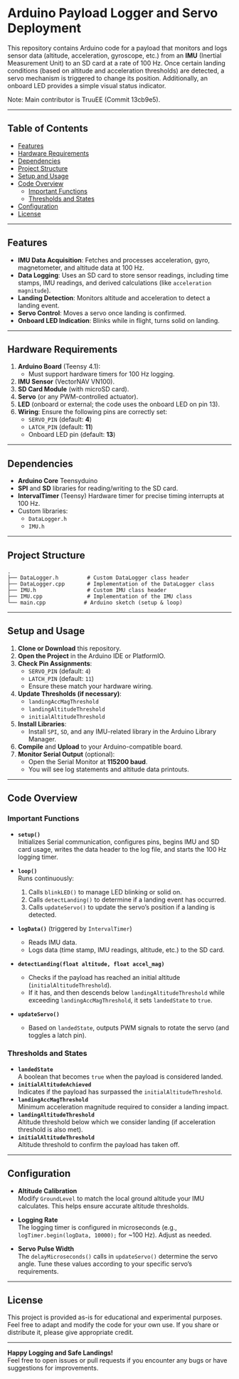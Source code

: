 # Arduino Payload Logger and Servo Deployment

This repository contains Arduino code for a payload that monitors and logs sensor data (altitude, acceleration, gyroscope, etc.) from an **IMU** (Inertial Measurement Unit) to an SD card at a rate of 100 Hz. Once certain landing conditions (based on altitude and acceleration thresholds) are detected, a servo mechanism is triggered to change its position. Additionally, an onboard LED provides a simple visual status indicator.

Note: Main contributor is TruuEE (Commit 13cb9e5).

---

## Table of Contents

- [Features](#features)
- [Hardware Requirements](#hardware-requirements)
- [Dependencies](#dependencies)
- [Project Structure](#project-structure)
- [Setup and Usage](#setup-and-usage)
- [Code Overview](#code-overview)
  - [Important Functions](#important-functions)
  - [Thresholds and States](#thresholds-and-states)
- [Configuration](#configuration)
- [License](#license)

---

## Features

- **IMU Data Acquisition**: Fetches and processes acceleration, gyro, magnetometer, and altitude data at 100 Hz.
- **Data Logging**: Uses an SD card to store sensor readings, including time stamps, IMU readings, and derived calculations (like `acceleration magnitude`).
- **Landing Detection**: Monitors altitude and acceleration to detect a landing event.
- **Servo Control**: Moves a servo once landing is confirmed. 
- **Onboard LED Indication**: Blinks while in flight, turns solid on landing.

---

## Hardware Requirements

1. **Arduino Board** (Teensy 4.1):
   - Must support hardware timers for 100 Hz logging.
2. **IMU Sensor** (VectorNAV VN100).
3. **SD Card Module** (with microSD card).
4. **Servo** (or any PWM-controlled actuator).
5. **LED** (onboard or external; the code uses the onboard LED on pin 13).
6. **Wiring**: Ensure the following pins are correctly set:
   - `SERVO_PIN` (default: **4**)
   - `LATCH_PIN` (default: **11**)
   - Onboard LED pin (default: **13**)

---

## Dependencies

- **Arduino Core** Teensyduino
- **SPI** and **SD** libraries for reading/writing to the SD card.
- **IntervalTimer** (Teensy) Hardware timer for precise timing interrupts at 100 Hz.
- Custom libraries:
  - `DataLogger.h`
  - `IMU.h`
---

## Project Structure

```
.
├── DataLogger.h         # Custom DataLogger class header
├── DataLogger.cpp       # Implementation of the DataLogger class
├── IMU.h                # Custom IMU class header
├── IMU.cpp              # Implementation of the IMU class
└── main.cpp            # Arduino sketch (setup & loop)
```

---

## Setup and Usage

1. **Clone or Download** this repository.
2. **Open the Project** in the Arduino IDE or PlatformIO.
3. **Check Pin Assignments**:
   - `SERVO_PIN` (default: `4`)
   - `LATCH_PIN` (default: `11`)
   - Ensure these match your hardware wiring.
4. **Update Thresholds (if necessary)**:
   - `landingAccMagThreshold`
   - `landingAltitudeThreshold`
   - `initialAltitudeThreshold`
5. **Install Libraries**:
   - Install `SPI`, `SD`, and any IMU-related library in the Arduino Library Manager.
6. **Compile** and **Upload** to your Arduino-compatible board.
7. **Monitor Serial Output** (optional):
   - Open the Serial Monitor at **115200 baud**.
   - You will see log statements and altitude data printouts.

---

## Code Overview

### Important Functions

- **`setup()`**  
  Initializes Serial communication, configures pins, begins IMU and SD card usage, writes the data header to the log file, and starts the 100 Hz logging timer.

- **`loop()`**  
  Runs continuously:
  1. Calls `blinkLED()` to manage LED blinking or solid on.
  2. Calls `detectLanding()` to determine if a landing event has occurred.
  3. Calls `updateServo()` to update the servo’s position if a landing is detected.

- **`logData()`** (triggered by `IntervalTimer`)  
  - Reads IMU data.
  - Logs data (time stamp, IMU readings, altitude, etc.) to the SD card.

- **`detectLanding(float altitude, float accel_mag)`**  
  - Checks if the payload has reached an initial altitude (`initialAltitudeThreshold`).
  - If it has, and then descends below `landingAltitudeThreshold` while exceeding `landingAccMagThreshold`, it sets `landedState` to `true`.

- **`updateServo()`**  
  - Based on `landedState`, outputs PWM signals to rotate the servo (and toggles a latch pin).

### Thresholds and States

- **`landedState`**  
  A boolean that becomes `true` when the payload is considered landed.
- **`initialAltitudeAchieved`**  
  Indicates if the payload has surpassed the `initialAltitudeThreshold`.
- **`landingAccMagThreshold`**  
  Minimum acceleration magnitude required to consider a landing impact.
- **`landingAltitudeThreshold`**  
  Altitude threshold below which we consider landing (if acceleration threshold is also met).
- **`initialAltitudeThreshold`**  
  Altitude threshold to confirm the payload has taken off.

---

## Configuration

- **Altitude Calibration**  
  Modify `GroundLevel` to match the local ground altitude your IMU calculates. This helps ensure accurate altitude thresholds.
  
- **Logging Rate**  
  The logging timer is configured in microseconds (e.g., `logTimer.begin(logData, 10000);` for ~100 Hz). Adjust as needed.

- **Servo Pulse Width**  
  The `delayMicroseconds()` calls in `updateServo()` determine the servo angle. Tune these values according to your specific servo’s requirements.

---

## License

This project is provided as-is for educational and experimental purposes. Feel free to adapt and modify the code for your own use. If you share or distribute it, please give appropriate credit.

---

**Happy Logging and Safe Landings!**  
Feel free to open issues or pull requests if you encounter any bugs or have suggestions for improvements.
